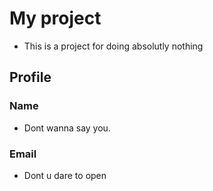 # My project

- This is a project for doing absolutly nothing

## Profile

### Name
- Dont wanna say you.

### Email
- Dont u dare to open